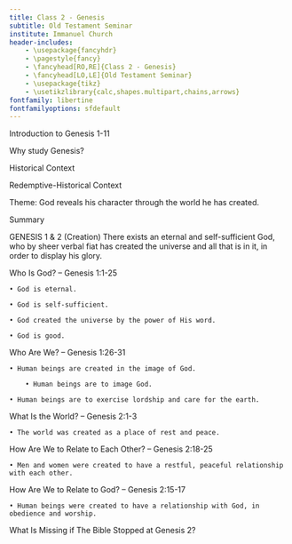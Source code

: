 ```yaml
---
title: Class 2 - Genesis
subtitle: Old Testament Seminar
institute: Immanuel Church
header-includes:
    - \usepackage{fancyhdr}
    - \pagestyle{fancy}
    - \fancyhead[RO,RE]{Class 2 - Genesis}
    - \fancyhead[LO,LE]{Old Testament Seminar}
    - \usepackage{tikz}
    - \usetikzlibrary{calc,shapes.multipart,chains,arrows}
fontfamily: libertine
fontfamilyoptions: sfdefault
---
```



Introduction to Genesis 1-11

Why study Genesis?

Historical Context

Redemptive-Historical Context

Theme: God reveals his character through the world he has created.



Summary




GENESIS 1 & 2 (Creation)
There exists an eternal and self-sufficient God, who by sheer verbal fiat has created the universe and all that is in it, in order to display his glory.

Who Is God? – Genesis 1:1-25

    • God is eternal.  

    • God is self-sufficient. 

    • God created the universe by the power of His word.  

    • God is good.

Who Are We? – Genesis 1:26-31

    • Human beings are created in the image of God.

        • Human beings are to image God.

    • Human beings are to exercise lordship and care for the earth.



What Is the World? – Genesis 2:1-3

    • The world was created as a place of rest and peace.



How Are We to Relate to Each Other? – Genesis 2:18-25

    • Men and women were created to have a restful, peaceful relationship with each other.



How Are We to Relate to God? – Genesis 2:15-17

    • Human beings were created to have a relationship with God, in obedience and worship.



What Is Missing if The Bible Stopped at Genesis 2?


